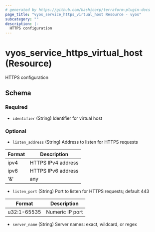 ```yaml
---
# generated by https://github.com/hashicorp/terraform-plugin-docs
page_title: "vyos_service_https_virtual_host Resource - vyos"
subcategory: ""
description: |-
  HTTPS configuration
---
```


# vyos_service_https_virtual_host (Resource)

HTTPS configuration



<!-- schema generated by tfplugindocs -->
## Schema

### Required

- `identifier` (String) Identifier for virtual host

### Optional

- `listen_address` (String) Address to listen for HTTPS requests

|  Format  |  Description  |
|----------|---------------|
|  ipv4  |  HTTPS IPv4 address  |
|  ipv6  |  HTTPS IPv6 address  |
|  '&'  |  any  |
- `listen_port` (String) Port to listen for HTTPS requests; default 443

|  Format  |  Description  |
|----------|---------------|
|  u32:1-65535  |  Numeric IP port  |
- `server_name` (String) Server names: exact, wildcard, or regex
